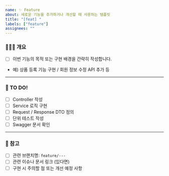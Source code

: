 ```yaml
---
name: ✨ Feature
about: 새로운 기능을 추가하거나 개선할 때 사용하는 템플릿
title: "[feat] "
labels: ["feature"]
assignees: ""
---
```


### 👷🏻‍♀️ 개요
- [ ] 이번 기능의 목적 또는 구현 배경을 간략히 작성합니다.
- 예) 상품 등록 기능 구현 / 회원 정보 수정 API 추가 등

---

### 🐌 TO DO!
- [ ] Controller 작성
- [ ] Service 로직 구현
- [ ] Request / Response DTO 정의
- [ ] 단위 테스트 작성
- [ ] Swagger 문서 확인

---

### 📍 참고
- [ ] 관련 브랜치명: `feature/---`
- [ ] 관련 이슈나 문서 링크 (있다면)
- [ ] 구현 시 주의할 점 또는 개선 예정 사항

